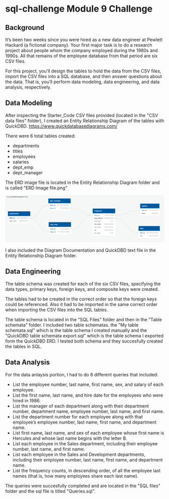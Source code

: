 # sql-challenge Module 9 Challenge
## Background
It’s been two weeks since you were hired as a new data engineer at Pewlett Hackard (a fictional company). Your first major task is to do a research project about people whom the company employed during the 1980s and 1990s. All that remains of the employee database from that period are six CSV files.

For this project, you’ll design the tables to hold the data from the CSV files, import the CSV files into a SQL database, and then answer questions about the data. That is, you’ll perform data modeling, data engineering, and data analysis, respectively.

## Data Modeling
After inspecting the Starter_Code CSV files provided (located in the "CSV data files" folder), I created an Entity Relationship Diagram of the tables with QuickDBD. https://www.quickdatabasediagrams.com/

There were 6 total tables created: 
- departments
- titles
- employees
- salaries
- dept_emp
- dept_manager

The ERD image file is located in the Entity Relationship Diagram folder and is called "ERD Image file.png"

![ERD](https://github.com/kirbyjudd/sql-challenge/blob/main/EmployeeSQL/Entity%20Relationship%20Diagram/ERD%20Image%20file.png?raw=true)

I also included the Diagram Documentation and QuickDBD text file in the Entity Relationship Diagram folder.

## Data Engineering
The table schema was created for each of the six CSV files, specifying the data types, primary keys, foreign keys, and composite keys were created.

The tables had to be created in the correct order so that the foreign keys could be referenced. Also it had to be imported in the same correct order when importing the CSV files into the SQL tables.

The table schema is located in the "SQL Files" folder and then in the "Table schemata" folder. I included two table schematas. the "My table schemata.sql" which is the table schema I created manually and the "QuickDBD table schemata export.sql" which is the table schema I exported form the QuickDBD ERD. I tested both schema and they succesfully created the tables in SQL. 

## Data Analysis
For the data anlaysis portion, I had to do 8 different queries that included:

- List the employee number, last name, first name, sex, and salary of each employee.
- List the first name, last name, and hire date for the employees who were hired in 1986.
- List the manager of each department along with their department number, department name, employee number, last name, and first name.
- List the department number for each employee along with that employee’s employee number, last name, first name, and department name.
- List first name, last name, and sex of each employee whose first name is Hercules and whose last name begins with the letter B.
- List each employee in the Sales department, including their employee number, last name, and first name.
- List each employee in the Sales and Development departments, including their employee number, last name, first name, and department name.
- List the frequency counts, in descending order, of all the employee last names (that is, how many employees share each last name).

The queries were succesfully completed and are located in the "SQL files" folder and the sql file is titled "Queries.sql".
